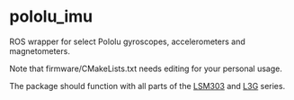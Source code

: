 pololu_imu
==========

ROS wrapper for select Pololu gyroscopes, accelerometers and magnetometers.

Note that firmware/CMakeLists.txt needs editing for your personal usage.

The package should function with all parts of the [LSM303](https://github.com/pololu/lsm303-arduino) and [L3G](https://github.com/pololu/l3g-arduino) series.
